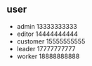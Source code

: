 ## user

* admin 13333333333
* editor 14444444444
* customer 15555555555
* leader 17777777777
* worker 18888888888